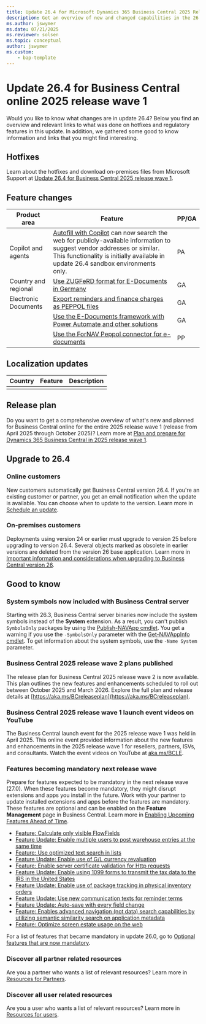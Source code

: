 ```yaml
---
title: Update 26.4 for Microsoft Dynamics 365 Business Central 2025 Release Wave 1
description: Get an overview of new and changed capabilities in the 26.4 update of Business Central online, which is part of 2025 release wave 1
ms.author: jswymer
ms.date: 07/21/2025
ms.reviewer: solsen
ms.topic: conceptual
author: jswymer
ms.custom:
    - bap-template
---
```

# Update 26.4 for Business Central online 2025 release wave 1

Would you like to know what changes are in update 26.4? Below you find an overview and relevant links to what was done on hotfixes and regulatory features in this update. In addition, we gathered some good to know information and links that you might find interesting.

## Hotfixes

Learn about the hotfixes and download on-premises files from Microsoft Support at [Update 26.4 for Business Central 2025 release wave 1](https://support.microsoft.com/help/5064779).

## Feature changes

| Product area | Feature | PP/GA |
|-|-|-|
|Copilot and agents|[Autofill with Copilot](/dynamics365/release-plan/2025wave1/smb/dynamics365-business-central/autofill-fields-copilot#enhancements-with-update-264) can now search the web for publicly-available information to suggest vendor addresses or similar. This functionality is initially available in update 26.4 sandbox environments only.|PA|
| Country and regional | [Use ZUGFeRD format for E-Documents in Germany](/dynamics365/release-plan/2025wave1/smb/dynamics5-business-central/use-zugferd-format-e-documents-germany) | GA  |
| Electronic Documents | [Export reminders and finance charges as PEPPOL files](/dynamics365/release-plan/2025wave1/smb/dynamics365-business-central/export-reminders-finance-charges-as-peppol-files) | GA |
||[Use the E-Documents framework with Power Automate and other solutions](/dynamics365/release-plan/2025wave1/smb/dynamics365-business-central/use-e-documents-power-automate) | GA |
| | [Use the ForNAV Peppol connector for e-documents](/dynamics365/release-plan/2025wave1/smb/dynamics365-business-central/use-fornav-peppol-connector-e-documents) | PP |

## Localization updates

|Country|Feature|Description|
|-|-|-|
||||

## Release plan

Do you want to get a comprehensive overview of what's new and planned for Business Central online for the entire 2025 release wave 1 (release from April 2025 through October 2025)? Learn more at [Plan and prepare for Dynamics 365 Business Central in 2025 release wave 1](/dynamics365/release-plan/2025wave1/smb/dynamics365-business-central/)<!--(https://aka.ms/BCReleasePlan)-->.

## Upgrade to 26.4

### Online customers

New customers automatically get Business Central version 26.4. If you're an existing customer or partner, you get an email notification when the update is available. You can choose when to update to the version. Learn more in [Schedule an update](../administration/tenant-admin-center-update-management.md#schedule-an-update).

### On-premises customers

Deployments using version 24 or earlier must upgrade to version 25 before upgrading to version 26.4. Several objects marked as obsolete in earlier versions are deleted from the version 26 base application. Learn more in [Important information and considerations when upgrading to Business Central version 26](../upgrade/upgrade-considerations-v26.md).

## Good to know

### System symbols now included with Business Central server

Starting with 26.3, Business Central server binaries now include the system symbols instead of the **System** extension. As a result, you can't publish `SymbolsOnly` packages by using the [Publish-NAVApp cmdlet](/powershell/module/microsoft.dynamics.nav.apps.management/publish-navapp). You get a warning if you use the `-SymbolsOnly` parameter with the [Get-NAVAppInfo cmdlet](/powershell/module/microsoft.dynamics.nav.apps.management/get-navappinfo). To get information about the system symbols, use the `-Name System` parameter.

### Business Central 2025 release wave 2 plans published

The release plan for Business Central 2025 release wave 2 is now available. This plan outlines the new features and enhancements scheduled to roll out between October 2025 and March 2026. Explore the full plan and release details at [https://aka.ms/BCreleaseplan](https://aka.ms/BCreleaseplan).

### Business Central 2025 release wave 1 launch event videos on YouTube

The Business Central launch event for the 2025 release wave 1 was held in April 2025. This online event provided information about the new features and enhancements in the 2025 release wave 1 for resellers, partners, ISVs, and consultants. Watch the event videos on YouTube at [aka.ms/BCLE](https://aka.ms/BCLE).

### Features becoming mandatory next release wave

Prepare for features expected to be mandatory in the next release wave (27.0). When these features become mandatory, they might disrupt extensions and apps you install in the future. Work with your partner to update installed extensions and apps before the features are mandatory. These features are optional and can be enabled on the **Feature Management** page in Business Central. Learn more in [Enabling Upcoming Features Ahead of Time](../administration/feature-management.md).

- [Feature: Calculate only visible FlowFields](../developer/calculate-only-visible-flowfields-feature-key.md)
- [Feature Update: Enable multiple users to post warehouse entries at the same time](/dynamics365/business-central/design-details-warehouse-entries#creating-warehouse-transactions)
- [Feature: Use optimized text search in lists](/dynamics365/business-central/design-details-warehouse-entries#creating-warehouse-transactions)
- [Feature Update: Enable use of G/L currency revaluation](/dynamics365/business-central/finance-revalue-account-balances)
- [Feature: Enable server certificate validation for Http requests](../developer/devenv-httpcertvalid-feature-key.md)
- [Feature Update: Enable using 1099 forms to transmit the tax data to the IRS in the United States](/dynamics365/business-central/localfunctionality/unitedstates/set-up-use-irs1099-form)
- [Feature Update: Enable use of package tracking in physical inventory orders](/dynamics365/business-central/inventory-how-work-item-tracking)
- [Feature Update: Use new communication texts for reminder terms](/dynamics365/business-central/finance-automate-reminders)
- [Feature Update: Auto-save with every field change](/dynamics365-release-plan/2022wave2/smb/dynamics365-business-central/auto-save-as-work)
- [Feature: Enables advanced navigation (not data) search capabilities by utilizing semantic similarity search on application metadata](../developer/semantic-search-feature-key.md)
- [Feature: Optimize screen estate usage on the web](/dynamics365/release-plan/2025wave1/smb/dynamics365-business-central/optimize-screen-estate-usage-web)

For a list of features that became mandatory in update 26.0, go to [Optional features that are now mandatory](https://aka.ms/BCFeatureMgmt).

### Discover all partner related resources

Are you a partner who wants a list of relevant resources? Learn more in [Resources for Partners](https://aka.ms/BCAll).

### Discover all user related resources

Are you a user who wants a list of relevant resources? Learn more in [Resources for users](https://aka.ms/BCUsers).  
